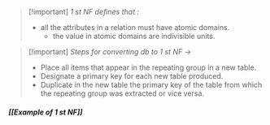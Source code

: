 >[!important] *1 st NF defines that :* 
>- all the attributes in a relation must have atomic domains.
>	- the value in atomic domains are indivisible units.

>[!important] *Steps for converting db to 1 st NF ->*
>- Place all items that appear in the repeating group in a new table.
>- Designate a primary key for each new table produced.
>- Duplicate in the new table the primary key of the table from which the repeating group was extracted or vice versa.

#### *[[Example of 1 st NF]]*


